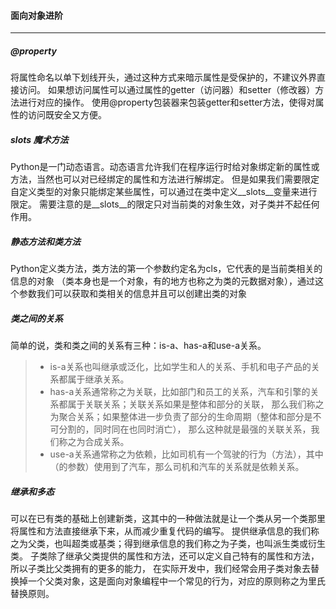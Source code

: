 #### 面向对象进阶
---

##### @property

将属性命名以单下划线开头，通过这种方式来暗示属性是受保护的，不建议外界直接访问。
如果想访问属性可以通过属性的getter（访问器）和setter（修改器）方法进行对应的操作。
使用@property包装器来包装getter和setter方法，使得对属性的访问既安全又方便。

##### __slots__ 魔术方法

Python是一门动态语言。动态语言允许我们在程序运行时给对象绑定新的属性或方法，当然也可以对已经绑定的属性和方法进行解绑定。
但是如果我们需要限定自定义类型的对象只能绑定某些属性，可以通过在类中定义__slots__变量来进行限定。
需要注意的是__slots__的限定只对当前类的对象生效，对子类并不起任何作用。

##### 静态方法和类方法

Python定义类方法，类方法的第一个参数约定名为cls，它代表的是当前类相关的信息的对象
（类本身也是一个对象，有的地方也称之为类的元数据对象），通过这个参数我们可以获取和类相关的信息并且可以创建出类的对象

##### 类之间的关系

简单的说，类和类之间的关系有三种：is-a、has-a和use-a关系。

> * is-a关系也叫继承或泛化，比如学生和人的关系、手机和电子产品的关系都属于继承关系。
> * has-a关系通常称之为关联，比如部门和员工的关系，汽车和引擎的关系都属于关联关系；关联关系如果是整体和部分的关联，
那么我们称之为聚合关系；如果整体进一步负责了部分的生命周期（整体和部分是不可分割的，同时同在也同时消亡），
那么这种就是最强的关联关系，我们称之为合成关系。
> * use-a关系通常称之为依赖，比如司机有一个驾驶的行为（方法），其中（的参数）使用到了汽车，那么司机和汽车的关系就是依赖关系。

##### 继承和多态

可以在已有类的基础上创建新类，这其中的一种做法就是让一个类从另一个类那里将属性和方法直接继承下来，从而减少重复代码的编写。
提供继承信息的我们称之为父类，也叫超类或基类；得到继承信息的我们称之为子类，也叫派生类或衍生类。
子类除了继承父类提供的属性和方法，还可以定义自己特有的属性和方法，所以子类比父类拥有的更多的能力，
在实际开发中，我们经常会用子类对象去替换掉一个父类对象，这是面向对象编程中一个常见的行为，对应的原则称之为里氏替换原则。

